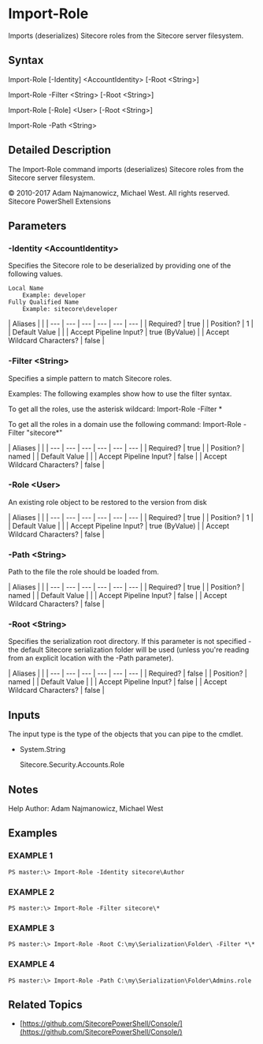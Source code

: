 # Import-Role

Imports \(deserializes\) Sitecore roles from the Sitecore server filesystem.

## Syntax

Import-Role \[-Identity\] &lt;AccountIdentity&gt; \[-Root &lt;String&gt;\]

Import-Role -Filter &lt;String&gt; \[-Root &lt;String&gt;\]

Import-Role \[-Role\] &lt;User&gt; \[-Root &lt;String&gt;\]

Import-Role -Path &lt;String&gt;

## Detailed Description

The Import-Role command imports \(deserializes\) Sitecore roles from the Sitecore server filesystem.

© 2010-2017 Adam Najmanowicz, Michael West. All rights reserved. Sitecore PowerShell Extensions

## Parameters

### -Identity  &lt;AccountIdentity&gt;

Specifies the Sitecore role to be deserialized by providing one of the following values.

```text
Local Name
    Example: developer
Fully Qualified Name
    Example: sitecore\developer
```

| Aliases |  |
| --- | --- | --- | --- | --- | --- |
| Required? | true |
| Position? | 1 |
| Default Value |  |
| Accept Pipeline Input? | true \(ByValue\) |
| Accept Wildcard Characters? | false |

### -Filter  &lt;String&gt;

Specifies a simple pattern to match Sitecore roles.

Examples: The following examples show how to use the filter syntax.

To get all the roles, use the asterisk wildcard: Import-Role -Filter \*

To get all the roles in a domain use the following command: Import-Role -Filter "sitecore\*"

| Aliases |  |
| --- | --- | --- | --- | --- | --- |
| Required? | true |
| Position? | named |
| Default Value |  |
| Accept Pipeline Input? | false |
| Accept Wildcard Characters? | false |

### -Role  &lt;User&gt;

An existing role object to be restored to the version from disk

| Aliases |  |
| --- | --- | --- | --- | --- | --- |
| Required? | true |
| Position? | 1 |
| Default Value |  |
| Accept Pipeline Input? | true \(ByValue\) |
| Accept Wildcard Characters? | false |

### -Path  &lt;String&gt;

Path to the file the role should be loaded from.

| Aliases |  |
| --- | --- | --- | --- | --- | --- |
| Required? | true |
| Position? | named |
| Default Value |  |
| Accept Pipeline Input? | false |
| Accept Wildcard Characters? | false |

### -Root  &lt;String&gt;

Specifies the serialization root directory. If this parameter is not specified - the default Sitecore serialization folder will be used \(unless you're reading from an explicit location with the -Path parameter\).

| Aliases |  |
| --- | --- | --- | --- | --- | --- |
| Required? | false |
| Position? | named |
| Default Value |  |
| Accept Pipeline Input? | false |
| Accept Wildcard Characters? | false |

## Inputs

The input type is the type of the objects that you can pipe to the cmdlet.

* System.String

  Sitecore.Security.Accounts.Role

## Notes

Help Author: Adam Najmanowicz, Michael West

## Examples

### EXAMPLE 1

```text
PS master:\> Import-Role -Identity sitecore\Author
```

### EXAMPLE 2

```text
PS master:\> Import-Role -Filter sitecore\*
```

### EXAMPLE 3

```text
PS master:\> Import-Role -Root C:\my\Serialization\Folder\ -Filter *\*
```

### EXAMPLE 4

```text
PS master:\> Import-Role -Path C:\my\Serialization\Folder\Admins.role
```

## Related Topics

* [https://github.com/SitecorePowerShell/Console/](https://github.com/SitecorePowerShell/Console/) 

